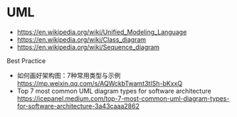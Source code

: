 # UML
- https://en.wikipedia.org/wiki/Unified_Modeling_Language
- https://en.wikipedia.org/wiki/Class_diagram
- https://en.wikipedia.org/wiki/Sequence_diagram


Best Practice
- 如何画好架构图：7种常用类型与示例 https://mp.weixin.qq.com/s/AQWckbTwamt3tISh-bKxxQ
- Top 7 most common UML diagram types for software architecture https://icepanel.medium.com/top-7-most-common-uml-diagram-types-for-software-architecture-3a43caaa2862
